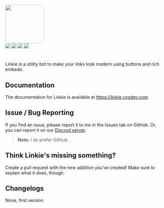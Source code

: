 <img src="https://i.imgur.com/WAd1kKM.png" height="124" style="border-radius: 8px;">
<div>
  <a href="https://discord.gg/FBfWyvajcK"><img src="https://img.shields.io/discord/987521766291304528?label=discord&logo=discord&logoColor=white"></a>
  <a href="https://github.com/cxgdev/linkie/contributors"><img src="https://img.shields.io/github/contributors/cxgdev/linkie?logo=github"></a>
  <img src="https://img.shields.io/github/license/cxgdev/linkie">
  <a href="https://github.com/cxgdev/linkie/issues"><img src="https://img.shields.io/github/issues/cxgdev/linkie?logo=github"></a>
</div>

# 
Linkie is a utility bot to make your links look modern using buttons and rich embeds.

## Documentation
The documentation for Linkie is available at https://linkie.cxgdev.com.

## Issue / Bug Reporting
If you find an issue, please report it to me in the Issues tab on GitHub. Or, you can report it on our [Discord server](https://discord.gg/FBfWyvajcK).
> **Note:** I do prefer GitHub.

## Think Linkie's missing something?
Create a pull request with the new addition you've created! Make sure to explain what it does, though.

## Changelogs
None, first version.
